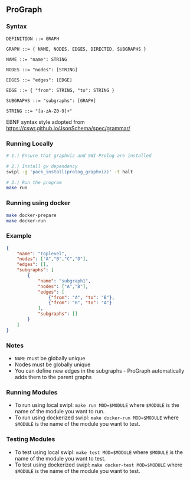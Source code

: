 ## ProGraph

### Syntax
```
DEFINITION ::= GRAPH

GRAPH ::= { NAME, NODES, EDGES, DIRECTED, SUBGRAPHS }

NAME ::= "name": STRING

NODES ::= "nodes": [STRING]

EDGES ::= "edges": [EDGE]

EDGE ::= { "from": STRING, "to": STRING }

SUBGRAPHS ::= "subgraphs": [GRAPH]

STRING ::= "[a-zA-Z0-9]+"
```
EBNF syntax style adopted from https://cswr.github.io/JsonSchema/spec/grammar/

### Running Locally
```bash
# 1.) Ensure that graphviz and SWI-Prolog are installed

# 2.) Install gv dependency
swipl -g 'pack_install(prolog_graphviz)' -t halt

# 3.) Run the program
make run
```

### Running using docker
```bash
make docker-prepare
make docker-run
```

### Example
```json
{
    "name": "toplevel",
    "nodes": ["A","B","C","D"],
    "edges": [],
    "subgraphs": [
        {
            "name": "subgraph1",
            "nodes": ["A","B"],
            "edges": [
                {"from": "A", "to": "B"},
                {"from": "B", "to": "A"}
            ],
            "subgraphs": []
        }
    ]
}
```

### Notes
- `NAME` must be globally unique
- Nodes must be globally unique
- You can define new edges in the subgraphs - ProGraph automatically adds them to the parent graphs

### Running Modules
- To run using local swipl: `make run MOD=$MODULE` where `$MODULE` is the name of the module you want to run.
- To run using dockerized swipl: `make docker-run MOD=$MODULE` where `$MODULE` is the name of the module you want to test.

### Testing Modules
- To test using local swipl: `make test MOD=$MODULE` where `$MODULE` is the name of the module you want to test.
- To test using dockerized swipl: `make docker-test MOD=$MODULE` where `$MODULE` is the name of the module you want to test.